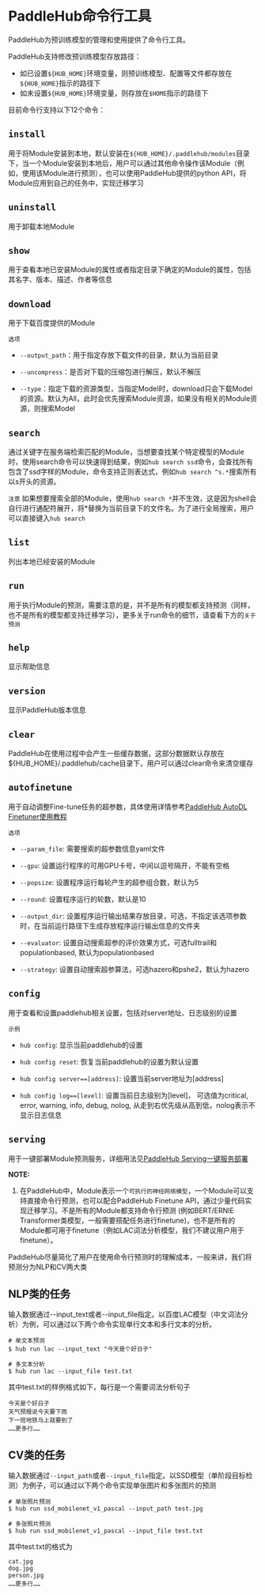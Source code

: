 # PaddleHub命令行工具

PaddleHub为预训练模型的管理和使用提供了命令行工具。

PaddleHub支持修改预训练模型存放路径：
* 如已设置`${HUB_HOME}`环境变量，则预训练模型、配置等文件都存放在`${HUB_HOME}`指示的路径下
* 如未设置`${HUB_HOME}`环境变量，则存放在`$HOME`指示的路径下

目前命令行支持以下12个命令：

## `install`

用于将Module安装到本地，默认安装在`${HUB_HOME}/.paddlehub/modules`目录下，当一个Module安装到本地后，用户可以通过其他命令操作该Module（例如，使用该Module进行预测），也可以使用PaddleHub提供的python API，将Module应用到自己的任务中，实现迁移学习

## `uninstall`

用于卸载本地Module

## `show`

用于查看本地已安装Module的属性或者指定目录下确定的Module的属性，包括其名字、版本、描述、作者等信息

## `download`

用于下载百度提供的Module

`选项`
* `--output_path`：用于指定存放下载文件的目录，默认为当前目录

* `--uncompress`：是否对下载的压缩包进行解压，默认不解压

* `--type`：指定下载的资源类型，当指定Model时，download只会下载Model的资源。默认为All，此时会优先搜索Module资源，如果没有相关的Module资源，则搜索Model

## `search`

通过关键字在服务端检索匹配的Module，当想要查找某个特定模型的Module时，使用search命令可以快速得到结果，例如`hub search ssd`命令，会查找所有包含了ssd字样的Module，命令支持正则表达式，例如`hub search ^s.*`搜索所有以s开头的资源。

`注意`
如果想要搜索全部的Module，使用`hub search *`并不生效，这是因为shell会自行进行通配符展开，将*替换为当前目录下的文件名。为了进行全局搜索，用户可以直接键入`hub search`

## `list`

列出本地已经安装的Module

## `run`

用于执行Module的预测，需要注意的是，并不是所有的模型都支持预测（同样，也不是所有的模型都支持迁移学习），更多关于run命令的细节，请查看下方的`关于预测`

## `help`

显示帮助信息

## `version`

显示PaddleHub版本信息

## `clear`

PaddleHub在使用过程中会产生一些缓存数据，这部分数据默认存放在${HUB_HOME}/.paddlehub/cache目录下，用户可以通过clear命令来清空缓存

## `autofinetune`

用于自动调整Fine-tune任务的超参数，具体使用详情参考[PaddleHub AutoDL Finetuner使用教程](https://github.com/PaddlePaddle/PaddleHub/blob/release/v1.4/tutorial/autofinetune.md)

`选项`
* `--param_file`: 需要搜索的超参数信息yaml文件

* `--gpu`: 设置运行程序的可用GPU卡号，中间以逗号隔开，不能有空格

* `--popsize`: 设置程序运行每轮产生的超参组合数，默认为5

* `--round`: 设置程序运行的轮数，默认是10

* `--output_dir`: 设置程序运行输出结果存放目录，可选，不指定该选项参数时，在当前运行路径下生成存放程序运行输出信息的文件夹

* `--evaluator`: 设置自动搜索超参的评价效果方式，可选fulltrail和populationbased, 默认为populationbased

* `--strategy`: 设置自动搜索超参算法，可选hazero和pshe2，默认为hazero


## `config`
用于查看和设置paddlehub相关设置，包括对server地址、日志级别的设置

`示例`
* `hub config`: 显示当前paddlehub的设置

* `hub config reset`: 恢复当前paddlehub的设置为默认设置

* `hub config server==[address]`: 设置当前server地址为[address]

* `hub config log==[level]`: 设置当前日志级别为[level]， 可选值为critical, error, warning, info, debug, nolog, 从走到右优先级从高到低，nolog表示不显示日志信息

## `serving`

用于一键部署Module预测服务，详细用法见[PaddleHub Serving一键服务部署](serving.md)

**NOTE:**

1. 在PaddleHub中，Module表示一个`可执行的神经网络模型`，一个Module可以支持直接命令行预测，也可以配合PaddleHub Finetune API，通过少量代码实现迁移学习。不是所有的Module都支持命令行预测 (例如BERT/ERNIE Transformer类模型，一般需要搭配任务进行finetune)，也不是所有的Module都可用于finetune（例如LAC词法分析模型，我们不建议用户用于finetune）。

PaddleHub尽量简化了用户在使用命令行预测时的理解成本，一般来讲，我们将预测分为NLP和CV两大类

## NLP类的任务
输入数据通过--input_text或者--input_file指定。以百度LAC模型（中文词法分析）为例，可以通过以下两个命令实现单行文本和多行文本的分析。

```shell
# 单文本预测
$ hub run lac --input_text "今天是个好日子"
```
```shell
# 多文本分析
$ hub run lac --input_file test.txt
```

其中test.txt的样例格式如下，每行是一个需要词法分析句子

```
今天是个好日子
天气预报说今天要下雨
下一班地铁马上就要到了
……更多行……
```

## CV类的任务
输入数据通过`--input_path`或者`--input_file`指定。以SSD模型（单阶段目标检测）为例子，可以通过以下两个命令实现单张图片和多张图片的预测

```shell
# 单张照片预测
$ hub run ssd_mobilenet_v1_pascal --input_path test.jpg
```
```shell
# 多张照片预测
$ hub run ssd_mobilenet_v1_pascal --input_file test.txt
```
其中test.txt的格式为
```
cat.jpg
dog.jpg
person.jpg
……更多行……
```
